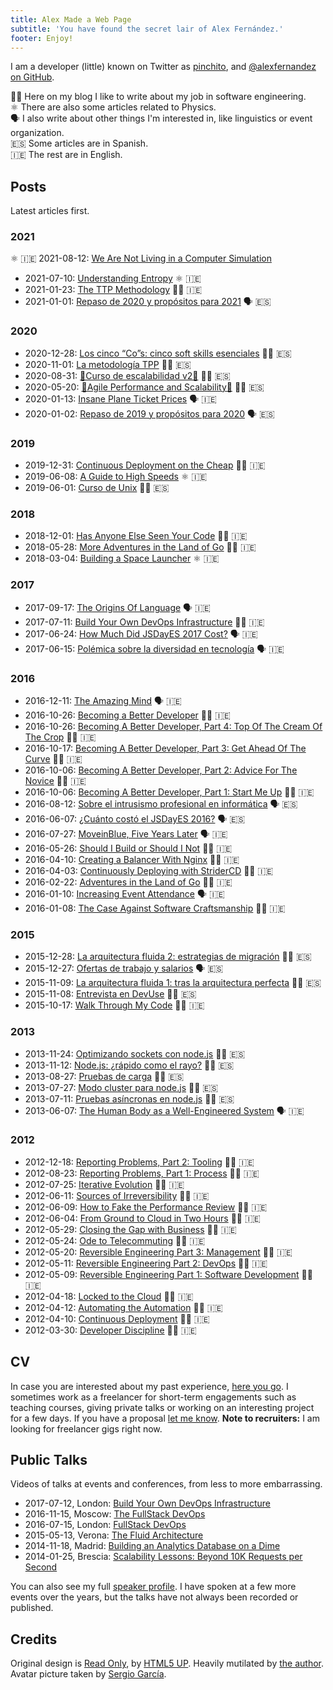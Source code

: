 ```yaml
---
title: Alex Made a Web Page
subtitle: 'You have found the secret lair of Alex Fernández.'
footer: Enjoy!
---
```


I am a developer (little) known on Twitter as [pinchito](https://twitter.com/pinchito),
and <a href="https://github.com/alexfernandez" aria-label="Follow @alexfernandez on GitHub">@alexfernandez on GitHub</a>.

🧑‍💻 Here on my blog I like to write about my job in software engineering.  
⚛️ There are also some articles related to Physics.  
🗣️ I also write about other things I'm interested in, like linguistics or event organization.  
🇪🇸 Some articles are in Spanish.  
🇮🇪 The rest are in English.

## Posts

Latest articles first.

### 2021

⚛️ 🇮🇪 2021-08-12: [We Are Not Living in a Computer Simulation](2021/understanding-simulation) 
* 2021-07-10: [Understanding Entropy](2021/understanding-entropy) ⚛️ 🇮🇪
* 2021-01-23: [The TTP Methodology](2021/ttp) 🧑‍💻 🇮🇪
* 2021-01-01: [Repaso de 2020 y propósitos para 2021](2021/repaso-propositos-2020) 🗣️ 🇪🇸

### 2020

* 2020-12-28: [Los cinco “Co”s: cinco soft skills esenciales](2020/cinco-cos) 🧑‍💻 🇪🇸
* 2020-11-01: [La metodología TPP](2020/tpp) 🧑‍💻 🇪🇸
* 2020-08-31: [🚀Curso de escalabilidad v2🚀](2020/curso-escalabilidad-2) 🧑‍💻 🇪🇸
* 2020-05-20: [🚀Agile Performance and Scalability🚀](2020/curso-escalabilidad) 🧑‍💻 🇪🇸
* 2020-01-13: [Insane Plane Ticket Prices](2020/insane-plane-prices) 🗣️ 🇮🇪
* 2020-01-02: [Repaso de 2019 y propósitos para 2020](2020/repaso-propositos) 🗣️ 🇪🇸

### 2019

* 2019-12-31: [Continuous Deployment on the Cheap](2019/devops-on-the-cheap) 🧑‍💻 🇮🇪
* 2019-06-08: [A Guide to High Speeds](2019/high-speeds) ⚛️ 🇮🇪
* 2019-06-01: [Curso de Unix](2019/curso-unix) 🧑‍💻 🇪🇸

### 2018

* 2018-12-01: [Has Anyone Else Seen Your Code](2018/has-anyone-else-seen-your-code) 🧑‍💻 🇮🇪
* 2018-05-28: [More Adventures in the Land of Go](2018/more-golang-adventures) 🧑‍💻 🇮🇪
* 2018-03-04: [Building a Space Launcher](2018/building-space-launcher) ⚛️ 🇮🇪

### 2017

* 2017-09-17: [The Origins Of Language](2017/origins-language) 🗣️ 🇮🇪
* 2017-07-11: [Build Your Own DevOps Infrastructure](2017/build-your-own-devops-infrastructure) 🧑‍💻 🇮🇪
* 2017-06-24: [How Much Did JSDayES 2017 Cost?](2017/jsdayes-2017-cost) 🗣️ 🇮🇪
* 2017-06-15: [Polémica sobre la diversidad en tecnología](2017/diversidad-tecnologia) 🗣️ 🇮🇪

### 2016

* 2016-12-11: [The Amazing Mind](2016/the-amazing-mind) 🗣️ 🇮🇪
* 2016-10-26: [Becoming a Better Developer](2016/becoming-a-better-developer) 🧑‍💻 🇮🇪
* 2016-10-26: [Becoming A Better Developer, Part 4: Top Of The Cream Of The Crop](2016/top-of-the-cream-of-the-crop) 🧑‍💻 🇮🇪
* 2016-10-17: [Becoming A Better Developer, Part 3: Get Ahead Of The Curve](2016/get-ahead-of-the-curve) 🧑‍💻 🇮🇪
* 2016-10-06: [Becoming A Better Developer, Part 2: Advice For The Novice](2016/advice-for-the-novice) 🧑‍💻 🇮🇪
* 2016-10-06: [Becoming A Better Developer, Part 1: Start Me Up](2016/start-me-up) 🧑‍💻 🇮🇪
* 2016-08-12: [Sobre el intrusismo profesional en informática](2016/sobre-intrusismo-profesional) 🗣️ 🇪🇸
* 2016-06-07: [¿Cuánto costó el JSDayES 2016?](2016/cuanto-costo-jsdayes-2016) 🗣️ 🇪🇸
* 2016-07-27: [MoveinBlue, Five Years Later](2016/mib-five-years-later) 🗣️ 🇮🇪
* 2016-05-26: [Should I Build or Should I Not](2016/build-or-not) 🧑‍💻 🇮🇪
* 2016-04-10: [Creating a Balancer With Nginx](2016/nginx-balancer) 🧑‍💻 🇮🇪
* 2016-04-03: [Continuously Deploying with StriderCD](2016/stridercd) 🧑‍💻 🇮🇪
* 2016-02-22: [Adventures in the Land of Go](2016/golang-adventures) 🧑‍💻 🇮🇪
* 2016-01-10: [Increasing Event Attendance](2016/event-attendance) 🗣️ 🇮🇪
* 2016-01-08: [The Case Against Software Craftsmanship](2016/against-craftsmanship) 🧑‍💻 🇮🇪

### 2015

* 2015-12-28: [La arquitectura fluida 2: estrategias de migración](2015/arquitectura-fluida-2-estrategias-migracion) 🧑‍💻 🇪🇸
* 2015-12-27: [Ofertas de trabajo y salarios](2015/ofertas-salarios) 🗣️ 🇪🇸
* 2015-11-09: [La arquitectura fluida 1: tras la arquitectura perfecta](2015/arquitectura-fluida-1-arquitectura-perfecta) 🧑‍💻 🇪🇸
* 2015-11-08: [Entrevista en DevUse](2015/entrevista-devuse) 🧑‍💻 🇪🇸
* 2015-10-17: [Walk Through My Code](2015/walk-through-my-code) 🧑‍💻 🇮🇪

### 2013

* 2013-11-24: [Optimizando sockets con node.js](2013/optimizando-sockets) 🧑‍💻 🇪🇸
* 2013-11-12: [Node.js: ¿rápido como el rayo?](2013/nodejs-rapido-como-el-rayo) 🧑‍💻 🇪🇸
* 2013-08-27: [Pruebas de carga](2013/pruebas-de-carga) 🧑‍💻 🇪🇸
* 2013-07-27: [Modo cluster para node.js](2013/modo-cluster) 🧑‍💻 🇪🇸
* 2013-07-11: [Pruebas asíncronas en node.js](2013/pruebas-asincronas) 🧑‍💻 🇪🇸
* 2013-06-07: [The Human Body as a Well-Engineered System](2013/human-body-engineered-system) 🗣️ 🇮🇪

### 2012

* 2012-12-18: [Reporting Problems, Part 2: Tooling](2012/reporting-problems-part-2) 🧑‍💻 🇮🇪
* 2012-08-23: [Reporting Problems, Part 1: Process](2012/reporting-problems-part-1) 🧑‍💻 🇮🇪
* 2012-07-25: [Iterative Evolution](2012/iterative-evolution) 🧑‍💻 🇮🇪
* 2012-06-11: [Sources of Irreversibility](2012/sources-of-irreversibility) 🧑‍💻 🇮🇪
* 2012-06-09: [How to Fake the Performance Review](2012/performance-review) 🧑‍💻 🇮🇪
* 2012-06-04: [From Ground to Cloud in Two Hours](2012/from-ground-to-cloud) 🧑‍💻 🇮🇪
* 2012-05-29: [Closing the Gap with Business](2012/closing-the-gap) 🧑‍💻 🇮🇪
* 2012-05-24: [Ode to Telecommuting](2012/ode-to-telecommuting) 🧑‍💻 🇮🇪
* 2012-05-20: [Reversible Engineering Part 3: Management](2012/reversible-engineering-part-3) 🧑‍💻 🇮🇪
* 2012-05-11: [Reversible Engineering Part 2: DevOps](2012/reversible-engineering-part-2) 🧑‍💻 🇮🇪
* 2012-05-09: [Reversible Engineering Part 1: Software Development](2012/reversible-engineering-part-1) 🧑‍💻 🇮🇪
* 2012-04-18: [Locked to the Cloud](2012/locked-to-the-cloud) 🧑‍💻 🇮🇪
* 2012-04-12: [Automating the Automation](2012/automating-the-automation) 🧑‍💻 🇮🇪
* 2012-04-10: [Continuous Deployment](2012/continuous-deployment) 🧑‍💻 🇮🇪
* 2012-03-30: [Developer Discipline](2012/developer-discipline) 🧑‍💻 🇮🇪

## CV

In case you are interested about my past experience,
[here you go](/cv).
I sometimes work as a freelancer for short-term engagements
such as teaching courses,
giving private talks
or working on an interesting project for a few days.
If you have a proposal
[let me know](mailto:alexfernandeznpm@gmail.com).
**Note to recruiters:**
I am looking for freelancer gigs right now.

## Public Talks

Videos of talks at events and conferences,
from less to more embarrassing.

* 2017-07-12, London: [Build Your Own DevOps Infrastructure](https://skillsmatter.com/skillscasts/10239-build-your-own-devops-infrastructure)
* 2016-11-15, Moscow: [The FullStack DevOps](https://www.youtube.com/watch?v=rofFbzBMchw)
* 2016-07-15, London: [FullStack DevOps](https://skillsmatter.com/skillscasts/8156-fullstack-devops)
* 2015-05-13, Verona: [The Fluid Architecture](https://vimeo.com/136912284)
* 2014-11-18, Madrid: [Building an Analytics Database on a Dime](https://www.youtube.com/watch?v=F3rzQdCDxgg)
* 2014-01-25, Brescia: [Scalability Lessons: Beyond 10K Requests per Second](https://vimeo.com/121892726)

You can also see my full
[speaker profile](/permanent/speaker).
I have spoken at a few more events over the years,
but the talks have not always been recorded or published.

## Credits

Original design is [Read Only](http://html5up.net/read-only), by [HTML5 UP](http://html5up.net).
Heavily mutilated by [the author](https://twitter.com/pinchito).
Avatar picture taken by [Sergio García](https://twitter.com/sgmonda).

